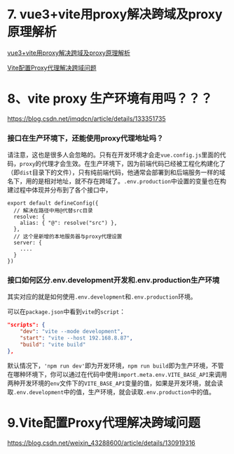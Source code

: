 # 7. vue3+vite用proxy解决跨域及proxy原理解析

[vue3+vite用proxy解决跨域及proxy原理解析](https://blog.csdn.net/Android_boom/article/details/125387464?spm=1001.2101.3001.6661.1&utm_medium=distribute.pc_relevant_t0.none-task-blog-2%7Edefault%7EOPENSEARCH%7EPaidSort-1-125387464-blog-130919316.235%5Ev43%5Epc_blog_bottom_relevance_base7&depth_1-utm_source=distribute.pc_relevant_t0.none-task-blog-2%7Edefault%7EOPENSEARCH%7EPaidSort-1-125387464-blog-130919316.235%5Ev43%5Epc_blog_bottom_relevance_base7&utm_relevant_index=1)

[Vite配置Proxy代理解决跨域问题](https://blog.csdn.net/weixin_43288600/article/details/130919316)





# 8、vite proxy 生产环境有用吗？？？

https://blog.csdn.net/imqdcn/article/details/133351735

### 接口在生产环境下，还能使用proxy代理地址吗？

请注意，这也是很多人会忽略的。只有在开发环境才会走`vue.config.js`里面的代码，`proxy`的代理才会生效。在生产环境下，因为前端代码已经被工程化构建化了（即`dist`目录下的文件），只有纯前端代码，他通常会部署到和后端服务一样的域名下，用的是相对地址，就不存在跨域了。`.env.production`中设置的变量也在构建过程中体现并分布到了各个接口中，



```tsx
export default defineConfig({
  // 解决在路径中用@代替src目录
  resolve: {
    alias: { "@": resolve("src") },
  },
  // 这个是新增的本地服务器与proxy代理设置
  server: {
  	....
  }
})
```



### 接口如何区分.env.development开发和.env.production生产环境

其实对应的就是如何使用`.env.development`和`.env.production`环境。

可以在`package.json`中看到`vite`的`script`：

```json
"scripts": {
    "dev": "vite --mode development",
    "start": "vite --host 192.168.8.87",
    "build": "vite build"
},
```

默认情况下，`'npm run dev'`即为开发环境，`npm run build`即为生产环境，不管在哪种环境下，你可以通过在代码中使用`import.meta.env.VITE_BASE_API`来调用两种开发环境的`env`文件下的`VITE_BASE_API`变量的值，如果是开发环境，就会读取`.env.development`中的值，生产环境，就会读取`.env.production`中的值。





# 9.Vite配置Proxy代理解决跨域问题

https://blog.csdn.net/weixin_43288600/article/details/130919316



